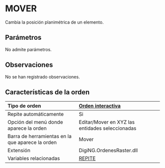 # MOVER

Cambia la posición planimétrica de un elemento.

## Parámetros

No admite parámetros.

## Observaciones

No se han registrado observaciones.

## Características de la orden

| Tipo de orden | [Orden interactiva](mover.md) |
| :--- | :--- |
| Repite automáticamente | Si |
| Opción del menú donde aparece la orden | Editar/Mover en XYZ las entidades seleccionadas |
| Barra de herramientas en la que aparece la orden | Mover |
| Extensión | DigiNG.OrdenesRaster.dll |
| Variables relacionadas | [REPITE](/digi3d-net/referencia/ventana-de-dibujo/ordenes/m/REPITE.html) |

